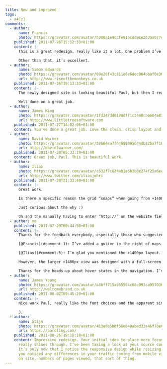 ```yaml
---
title: New and improved
tags:
  - a4Cz1
comments:
  - author:
      name: Francis
      photo: https://gravatar.com/avatar/b000a1e9ccfe91acdd9ce2d3aa077c5d
    published: 2011-07-26T15:12:33+01:00
    content: |-
      This is a great redesign, really like it a lot. One problem I’ve found is with the embedded maps on an iPhone. The map is so too wide to be able to scroll past it. I ended up only being able to scroll the map continually  downwards so couldn’t get to the rest of the article.

      Other than that, it’s excellent.
  - author:
      name: Simon Edwards
      photo: https://gravatar.com/avatar/09e26f43c811e8e6dec064bbaf0e30b8
      url: http://www.riseofthemonkeys.co.uk
    published: 2011-07-26T19:13:33+01:00
    content: |-
      The newly designed site is looking beautiful Paul, but then I really shouldn’t expect anything less should I? Clear, concise and easy to navigate. I could go on but I know you wouldn’t like that.

      Well done on a great job.
  - author:
      name: James King
      photo: https://gravatar.com/avatar/1fd347dd0198dff1c3440cb6604a834d
      url: http://www.littletreesoftware.com
    published: 2011-07-27T14:02:06+01:00
    content: You’ve done a great job. Love the clean, crisp layout and I think the typography is beautiful.
  - author:
      name: David Warner
      photo: https://gravatar.com/avatar/58664ea7f64680095644db82ba7f104f
      url: http://davidlwarner.com/
    published: 2011-07-28T05:33:19+01:00
    content: Great job, Paul. This is beautiful work.
  - author:
      name: Ilias
      photo: https://gravatar.com/avatar/c632f7c634ab1e6b3b0e274f25a6ee1c
      url: http://www.twitter.com/iliasjohri
    published: 2011-07-28T21:33:40+01:00
    content: |-
      Great work.

      Is there a specific reason the grid “snaps” when going from +1400px to -1400px? I think @beep@twitter.com called it “switchy”. Also no visual hover-states on the main nav?

      Just curious about the why :)

      Oh and the manually having to enter “http://” on the website field in the comment form. The devil’s in the details ;)
  - author: me
    published: 2011-07-29T00:44:58+01:00
    content: |-
      Thanks for the feedback everybody, especially those who suggested improvements:

      [@Francis](#comment-1): I’ve added a gutter to the right of maps on narrower displays that should make it easier to scroll past.

      [@Ilias](#comment-5): I’m glad you mentioned the >1400px layout. The design is fully flexible at widths below ~1024px, but I didn’t feel comfortable going flexible above this value, partly for fear of overly long line lengths, and partly for a desire to retain one ‘true layout’. I’m inclined to think there’s a point where responsive designs can stop, that they needn’t be infinite.

      However, the larger >1400px view was designed with a full-screen display in mind, where a users may want a ‘lean-back’ experience. The snap is a little jarring, but hopefully that is countered by the extreme width at which this appears. To be honest, this is all subject to review, and I may well change it in the future. What do you think of this type of responsiveness?

      Thanks for the heads-up about hover states in the navigation. I’ve fixed those now.
  - author:
      name: James Young
      photo: https://gravatar.com/avatar/a8bff715a965594c68c993ca957036af
      url: http://welcomebrand.co.uk
    published: 2011-08-02T09:45:29+01:00
    content: |-
      Nice work Paul, really like the font choices and the apparent simplicity of the design and feel to the site.

      J.
  - author:
      name: Stijn
      photo: https://gravatar.com/avatar/413a0b5b0f66e640abed33a46f70e602
      url: https://aardling.com/
    published: 2011-08-26T19:18:18+01:00
    content: Impressive redesign. Your initial idea to place more focus on the content
      really shines through. I’ve been taking a look at your source code and CSS styling.
      It’s only now that I notice the responsive design while resizing my browser. Have
      you noticed any differences in your traffic coming from mobile visitors? Time
      on site, numbers of pages viewed, that sort of thing.
---
```

